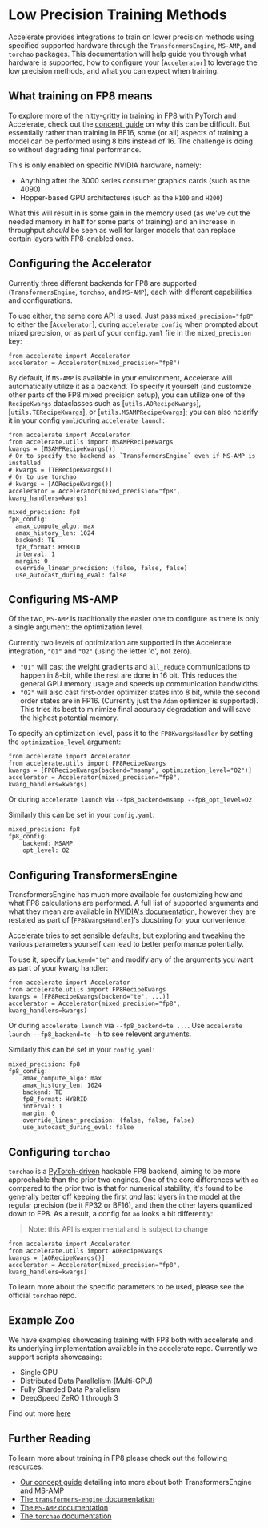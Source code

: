 <!--Copyright 2023 The HuggingFace Team. All rights reserved.

Licensed under the Apache License, Version 2.0 (the "License"); you may not use this file except in compliance with
the License. You may obtain a copy of the License at

http://www.apache.org/licenses/LICENSE-2.0

Unless required by applicable law or agreed to in writing, software distributed under the License is distributed on
an "AS IS" BASIS, WITHOUT WARRANTIES OR CONDITIONS OF ANY KIND, either express or implied. See the License for the
specific language governing permissions and limitations under the License.

⚠️ Note that this file is in Markdown but contain specific syntax for our doc-builder (similar to MDX) that may not be
rendered properly in your Markdown viewer.
-->

# Low Precision Training Methods

Accelerate provides integrations to train on lower precision methods using specified supported hardware through the `TransformersEngine`, `MS-AMP`, and `torchao` packages. This documentation will help guide you through what hardware is supported, how to configure your [`Accelerator`] to leverage the low precision methods, and what you can expect when training. 

## What training on FP8 means

To explore more of the nitty-gritty in training in FP8 with PyTorch and Accelerate, check out the [concept_guide](../concept_guides/low_precision_training) on why this can be difficult. But essentially rather than training in BF16, some (or all) aspects of training a model can be performed using 8 bits instead of 16. The challenge is doing so without degrading final performance. 

This is only enabled on specific NVIDIA hardware, namely:

* Anything after the 3000 series consumer graphics cards (such as the 4090)
* Hopper-based GPU architectures (such as the `H100` and `H200`)

What this will result in is some gain in the memory used (as we've cut the needed memory in half for some parts of training) and an increase in throughput *should* be seen as well for larger models that can replace certain layers with FP8-enabled ones.

## Configuring the Accelerator

Currently three different backends for FP8 are supported (`TransformersEngine`, `torchao`, and `MS-AMP`), each with different capabilities and configurations. 

To use either, the same core API is used. Just pass `mixed_precision="fp8"` to either the [`Accelerator`], during `accelerate config` when prompted about mixed precision, or as part of your `config.yaml` file in the `mixed_precision` key:

```{python}
from accelerate import Accelerator
accelerator = Accelerator(mixed_precision="fp8")
```

By default, if `MS-AMP` is available in your environment, Accelerate will automatically utilize it as a backend. To specify it yourself (and customize other parts of the FP8 mixed precision setup), you can utilize one of the `RecipeKwargs` dataclasses such as [`utils.AORecipeKwargs`], [`utils.TERecipeKwargs`], or [`utils.MSAMPRecipeKwargs`]; you can also nclarify it in your config `yaml`/during `accelerate launch`:

```{python}
from accelerate import Accelerator
from accelerate.utils import MSAMPRecipeKwargs
kwargs = [MSAMPRecipeKwargs()]
# Or to specify the backend as `TransformersEngine` even if MS-AMP is installed
# kwargs = [TERecipeKwargs()]
# Or to use torchao
# kwargs = [AORecipeKwargs()]
accelerator = Accelerator(mixed_precision="fp8", kwarg_handlers=kwargs)
```

```{yaml}
mixed_precision: fp8
fp8_config:
  amax_compute_algo: max
  amax_history_len: 1024
  backend: TE
  fp8_format: HYBRID
  interval: 1
  margin: 0
  override_linear_precision: (false, false, false)
  use_autocast_during_eval: false
```

## Configuring MS-AMP

Of the two, `MS-AMP` is traditionally the easier one to configure as there is only a single argument: the optimization level. 

Currently two levels of optimization are supported in the Accelerate integration, `"O1"` and `"O2"` (using the letter 'o', not zero). 

* `"O1"` will cast the weight gradients and `all_reduce` communications to happen in 8-bit, while the rest are done in 16 bit. This reduces the general GPU memory usage and speeds up communication bandwidths.
* `"O2"` will also cast first-order optimizer states into 8 bit, while the second order states are in FP16. (Currently just the `Adam` optimizer is supported). This tries its best to minimize final accuracy degradation and will save the highest potential memory.

To specify an optimization level, pass it to the `FP8KwargsHandler` by setting the `optimization_level` argument:

```{python}
from accelerate import Accelerator
from accelerate.utils import FP8RecipeKwargs
kwargs = [FP8RecipeKwargs(backend="msamp", optimization_level="O2")]
accelerator = Accelerator(mixed_precision="fp8", kwarg_handlers=kwargs)
```

Or during `accelerate launch` via `--fp8_backend=msamp --fp8_opt_level=O2`

Similarly this can be set in your `config.yaml`:

```{yaml}
mixed_precision: fp8
fp8_config:
    backend: MSAMP
    opt_level: O2
```

## Configuring TransformersEngine

TransformersEngine has much more available for customizing how and what FP8 calculations are performed. A full list of supported arguments and what they mean are available in [NVIDIA's documentation](https://docs.nvidia.com/deeplearning/transformer-engine/user-guide/api/common.html), however they are restated as part of [`FP8KwargsHandler`]'s docstring for your convenience. 

Accelerate tries to set sensible defaults, but exploring and tweaking the various parameters yourself can lead to better performance potentially.

To use it, specify `backend="te"` and modify any of the arguments you want as part of your kwarg handler:

```{python}
from accelerate import Accelerator
from accelerate.utils import FP8RecipeKwargs
kwargs = [FP8RecipeKwargs(backend="te", ...)]
accelerator = Accelerator(mixed_precision="fp8", kwarg_handlers=kwargs)
```

Or during `accelerate launch` via `--fp8_backend=te ...`. Use `accelerate launch --fp8_backend=te -h` to see relevent arguments.

Similarly this can be set in your `config.yaml`:

```{yaml}
mixed_precision: fp8
fp8_config:
    amax_compute_algo: max
    amax_history_len: 1024
    backend: TE
    fp8_format: HYBRID
    interval: 1
    margin: 0
    override_linear_precision: (false, false, false)
    use_autocast_during_eval: false
```

## Configuring `torchao`

`torchao` is a [PyTorch-driven](https://github.com/pytorch/ao/tree/main/torchao/float8) hackable FP8 backend, aiming to be more approchable than the prior two engines. One of the core differences with `ao` compared to the prior two is that for numerical stability, it's found to be generally better off keeping the first *and* last layers in the model at the regular precision (be it FP32 or BF16), and then the other layers quantized down to FP8. As a result, a config for `ao` looks a bit differently:

> Note: this API is experimental and is subject to change

```{python}
from accelerate import Accelerator
from accelerate.utils import AORecipeKwargs
kwargs = [AORecipeKwargs()]
accelerator = Accelerator(mixed_precision="fp8", kwarg_handlers=kwargs)
```

To learn more about the specific parameters to be used, please see the official `torchao` repo.


## Example Zoo

We have examples showcasing training with FP8 both with accelerate and its underlying implementation available in the accelerate repo.
Currently we support scripts showcasing:

* Single GPU
* Distributed Data Parallelism (Multi-GPU)
* Fully Sharded Data Parallelism
* DeepSpeed ZeRO 1 through 3

Find out more [here](https://github.com/huggingface/accelerate/tree/main/benchmarks/fp8)

## Further Reading

To learn more about training in FP8 please check out the following resources:

* [Our concept guide](../concept_guides/low_precision_training) detailing into more about both TransformersEngine and MS-AMP
* [The `transformers-engine` documentation](https://docs.nvidia.com/deeplearning/transformer-engine/user-guide/api/common.html)
* [The `MS-AMP` documentation](https://azure.github.io/MS-AMP/docs/)
* [The `torchao` documentation](https://github.com/pytorch/ao/tree/main/torchao/float8)
